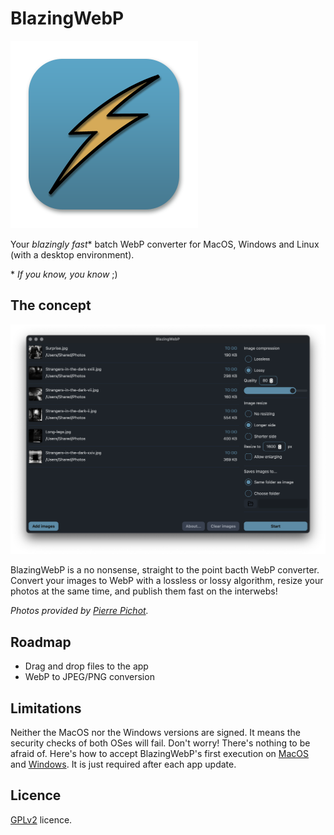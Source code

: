 # BlazingWebP

![BlazingWebP logo](/static/Icon_300.png 'BlazingWebP')

Your _blazingly fast_\* batch WebP converter for MacOS, Windows and Linux (with a desktop environment).

\* _If you know, you know_ ;)

## The concept

![BlazingWebP](/static/BlazingWebP.png 'BlazingWebP')

BlazingWebP is a no nonsense, straight to the point bacth WebP converter. Convert your images to WebP with a lossless or lossy algorithm, resize your photos at the same time, and publish them fast on the interwebs!

_Photos provided by [Pierre Pichot](https://pierrepichot.com)._

## Roadmap

- Drag and drop files to the app
- WebP to JPEG/PNG conversion

## Limitations

Neither the MacOS nor the Windows versions are signed. It means the security checks of both OSes will fail. Don't worry! There's nothing to be afraid of. Here's how to accept BlazingWebP's first execution on [MacOS](https://www.macworld.com/article/672947/how-to-open-a-mac-app-from-an-unidentified-developer.html) and [Windows](https://www.youtube.com/watch?v=qgcdFdQbyAE). It is just required after each app update.

## Licence

[GPLv2](https://www.gnu.org/licenses/old-licenses/gpl-2.0.html) licence.
